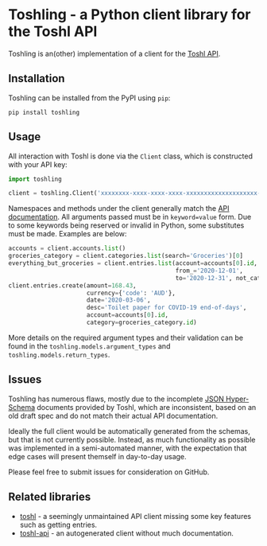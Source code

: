# Toshling - a Python client library for the Toshl API

Toshling is an(other) implementation of a client for the [Toshl API](https://developer.toshl.com/docs/).

## Installation

Toshling can be installed from the PyPI using `pip`:
```
pip install toshling
```

## Usage

All interaction with Toshl is done via the `Client` class, which is constructed with your API key:

```python
import toshling

client = toshling.Client('xxxxxxxx-xxxx-xxxx-xxxx-xxxxxxxxxxxxxxxxxxxx-xxxx-xxxx-xxxx-xxxxxxxxxxxx')
```

Namespaces and methods under the client generally match the [API documentation](https://developer.toshl.com/docs/). All arguments passed must be in `keyword=value` form. Due to some keywords being reserved or invalid in Python, some substitutes must be made. Examples are below:

```python
accounts = client.accounts.list()
groceries_category = client.categories.list(search='Groceries')[0]
everything_but_groceries = client.entries.list(account=accounts[0].id,
                                               from_='2020-12-01',
                                               to='2020-12-31', not_categories=groceries_category.id)
client.entries.create(amount=168.43,
                      currency={'code': 'AUD'},
                      date='2020-03-06',
                      desc='Toilet paper for COVID-19 end-of-days',
                      account=accounts[0].id,
                      category=groceries_category.id)
```

More details on the required argument types and their validation can be found in the `toshling.models.argument_types` and `toshling.models.return_types`.

## Issues

Toshling has numerous flaws, mostly due to the incomplete [JSON Hyper-Schema](https://json-schema.org/draft/2019-09/json-schema-hypermedia.html) documents provided by Toshl, which are inconsistent, based on an old draft spec and do not match their actual API documentation.

Ideally the full client would be automatically generated from the schemas, but that is not currently possible. Instead, as much functionality as possible was implemented in a semi-automated manner, with the expectation that edge cases will present themself in day-to-day usage.

Please feel free to submit issues for consideration on GitHub.

## Related libraries

- [toshl](https://pypi.org/project/toshl/) - a seemingly unmaintained API client missing some key features such as getting entries.
- [toshl-api](https://pypi.org/project/toshl-api/) - an autogenerated client without much documentation.